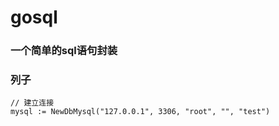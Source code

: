 # gosql

### 一个简单的sql语句封装

### 列子
```
// 建立连接
mysql := NewDbMysql("127.0.0.1", 3306, "root", "", "test")
```